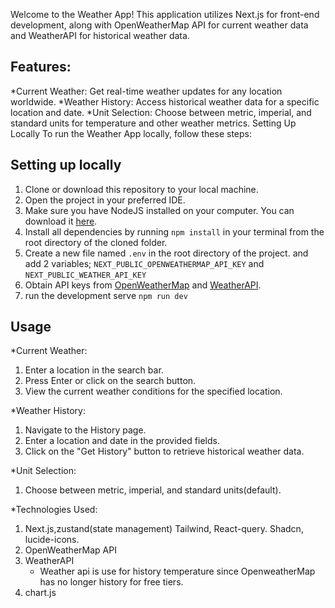 Welcome to the Weather App! This application utilizes Next.js for front-end development, along with OpenWeatherMap API for current weather data and WeatherAPI for historical weather data.

## Features:

*Current Weather: Get real-time weather updates for any location worldwide.
*Weather History: Access historical weather data for a specific location and date.
\*Unit Selection: Choose between metric, imperial, and standard units for temperature and other weather metrics.
Setting Up Locally
To run the Weather App locally, follow these steps:

## Setting up locally

1. Clone or download this repository to your local machine.
2. Open the project in your preferred IDE.
3. Make sure you have NodeJS installed on your computer. You can download it [here](https://nodejs.org/en/).
4. Install all dependencies by running `npm install` in your terminal from the root directory of the cloned folder.
5. Create a new file named `.env` in the root directory of the project. and add 2 variables;
   `NEXT_PUBLIC_OPENWEATHERMAP_API_KEY` and `NEXT_PUBLIC_WEATHER_API_KEY`
6. Obtain API keys from [OpenWeatherMap](https://openweathermap.org/) and [WeatherAPI](https://www.weatherapi.com).
7. run the development serve `npm run dev`

## Usage

\*Current Weather:

1. Enter a location in the search bar.
2. Press Enter or click on the search button.
3. View the current weather conditions for the specified location.

\*Weather History:

1. Navigate to the History page.
2. Enter a location and date in the provided fields.
3. Click on the "Get History" button to retrieve historical weather data.

\*Unit Selection:

1. Choose between metric, imperial, and standard units(default).

\*Technologies Used:

1. Next.js,zustand(state management) Tailwind, React-query. Shadcn, lucide-icons.
2. OpenWeatherMap API
3. WeatherAPI
   - Weather api is use for history temperature since OpenweatherMap has no longer history for free tiers.
4. chart.js
